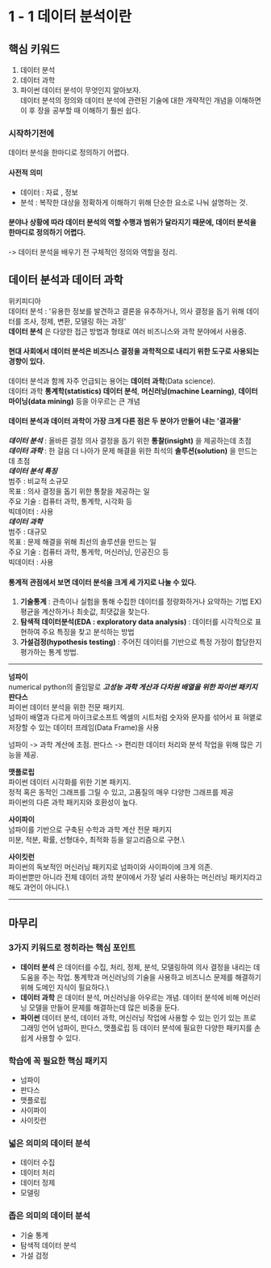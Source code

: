 # 1 - 1 데이터 분석이란
## 핵심 키워드
1. 데이터 분석
2. 데이터 과학
3. 파이썬
데이터 분석이 무엇인지 알아보자.\
데이터 분석의 정의와 데이터 분석에 관련된 기술에 대한 개략적인 개념을 이해하면 이 후 장을 공부할 때 이해하기 훨씬 쉽다.
### 시작하기전에
데이터 분석을 한마디로 정의하기 어렵다.
#### 사전적 의미
- 데이터 : 자료 , 정보
- 분석 : 복작한 대상을 정확하게 이해하기 위해 단순한 요소로 나눠 설명하는 것.
#### 분야나 상황에 따라 데이터 분석의 역할 수행과 범위가 달라지기 때문에, 데이터 분석을 한마디로 정의하기 어렵다.
-> 데이터 분석을 배우기 전 구체적인 정의와 역할을 정리.

## 데이터 분석과 데이터 과학
위키피디아\
데이터 분석 : '유용한 정보를 발견하고 결론을 유추하거나, 의사 결정을 돕기 위해 데이터를 조사, 정제, 변환, 모델링 하는 과정'\
**데이터 분석** 은 다양한 접근 방법과 형태로 여러 비즈니스와 과학 분야에서 사용중.
#### 현대 사회에서 데이터 분석은 비즈니스 결정을 과학적으로 내리기 위한 도구로 사용되는 경향이 있다.
데이터 분석과 함께 자주 언급되는 용어는 **데이터 과학**(Data science).\
데이터 과학 **통계학(statistics) 데이터 분석**, **머신러닝(machine Learning)**, **데이터 마이닝(data mining)** 등을 아우르는 큰 개념
#### 데이터 분석과 데이터 과학이 가장 크게 다른 점은 두 분야가 만들어 내는 '결과물'
***데이터 분석*** : 올바른 결정 의사 결정을 돕기 위한 **통찰(insight)** 을 제공하는데 초점\
***데이터 과학*** : 한 걸음 더 나아가 문제 해결을 위한 최석의 **솔루션(solution)** 을 만드는데 초점\
___데이터 분석 특징___\
범주 : 비교적 소규모\
목표 : 의사 결정을 돕기 위한 통찰을 제공하는 일\
주요 기술 : 컴퓨터 과학, 통계학, 시각화 등\
빅데이터 : 사용\
___데이터 과학___\
범주 : 대규모\
목표 : 문제 해결을 위해 최선의 솔루션을 만드는 일\
주요 기술 : 컴퓨터 과학, 통게학, 머신러닝, 인공진으 등\
빅데이터 : 사용

#### 통계적 관점에서 보면 데이터 분석을 크게 세 가지로 나눌 수 있다.
1. __기술통계__ : 관측이나 실험을 통해 수집한 데이터를 정량화하거나 요약하는 기법 EX) 평균을 계산하거나 최솟값, 최댓값을 찾는다.
2. __탐색적 데이터분석(EDA : exploratory data analysis)__ : 데이터를 시각적으로 표현하여 주요 특징을 찾고 분석하는 방법
3. __가설검정(hypothesis testing)__ : 주어진 데이터를 기반으로 특정 가정이 합당한지 평가하는 통계 방법.
----
__넘파이__\
numerical python의 줄임말로 ___고성능 과학 게산과 다차원 배열을 위한 파이썬 패키지___\
__판다스__\
파이썬 데이터 분석을 위한 전문 패키지.\
넘파이 배열과 다르게 마이크로소프트 엑셀의 시트처럼 숫자와 문자를 섞어서 표 혀앹로 저장할 수 있는 데이터 프레임(Data Frame)을 사용

넘파이 -> 과학 계산에 초점. 판다스 -> 편리한 데이터 처리와 분석 작업을 위해 많은 기능을 제공.

__맷플로립__\
파이썬 데이터 시각화를 위한 기본 패키지.\
정적 혹은 동적인 그래프를 그릴 수 있고, 고품질의 매우 다양한 그래프를 제공\
파이썬의 다른 과학 패키지와 호환성이 높다.

__사이파이__\
넘파이를 기반으로 구축된 수학과 과학 계산 전문 패키지\
미분, 적분, 확률, 선형대수, 최적화 등을 알고리즘으로 구현.\

__사이킷런__\
파이썬의 독보적인 머신러닝 패키지로 넘파이와 사이파이에 크게 의존.\
파이썬뿐만 아니라 전체 데이터 과학 분야에서 가장 널리 사용하는 머신러닝 패키지라고 해도 과언이 아니다.\

----
## 마무리
### 3가지 키워드로 정히라는 핵심 포인트
- __데이터 분석__ 은 데이터를 수집, 처리, 정제, 분석, 모델링하여 의사 결정을 내리는 데 도움을 주는 작업. 통계학과 머신러닝의 기술을 사용하고 비즈니스 문제를 해결하기 위해 도메인 지식이 필요하다.\
- __데이터 과학__ 은 데이터 분석, 머신러닝을 아우르는 개념. 데이터 분석에 비해 머신러닝 모델을 만들어 문제를 해결하는데 많은 비중을 둔다.
- __파이썬__ 데이터 분석, 데이터 과학, 머신러닝 작업에 사용할 수 있는 인기 있는 프로그래밍 언어 넘파이, 판다스, 맷플로립 등 데이터 분석에 필요한 다양한 패키지를 손쉽게 사용할 수 있다.

### 학습에 꼭 필요한 핵심 패키지
- 넘파이
- 판다스
- 맷플로립
- 사이파이
- 사이킷런

### 넓은 의미의 데이터 분석
- 데이터 수집
- 데이터 처리
- 데이터 정제
- 모델링
### 좁은 의미의 데이터 분석
- 기술 통계
- 탐색적 데이터 분석
- 가설 검정

